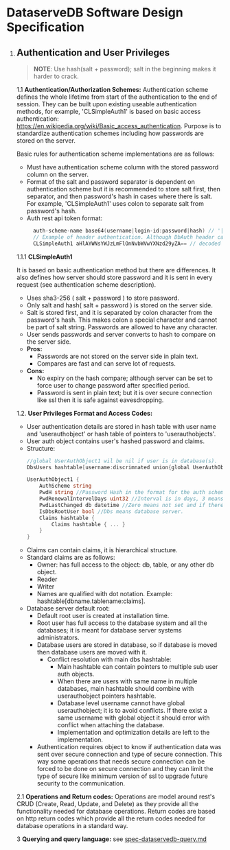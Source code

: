 # DataserveDB Software Design Specification

1. ## Authentication and User Privileges
    > **NOTE**: Use hash(salt + password); salt in the beginning makes it harder to crack.

    1.1 **Authentication/Authorization Schemes:**
    Authentication scheme defines the whole lifetime from start of the authentication to the end of session. They can be built upon existing useable authentication methods, for example, 'CLSimpleAuth1' is based on basic access authentication: https://en.wikipedia.org/wiki/Basic_access_authentication.
    Purpose is to standardize authentication schemes including how passwords are stored on the server.
    
    Basic rules for authentication scheme implementations are as follows:
    * Must have authentication scheme column with the stored password column on the server.
    * Format of the salt and password separator is dependent on authentication scheme but it is recommended to store salt first, then separator, and then password's hash in cases where there is salt. For example, 'CLSimpleAuth1' uses colon to separate salt from password's hash. 
    * Auth rest api token format:
        ```go
          auth-scheme-name base64(username|login-id:password|hash) // '|' means or.
          // Example of header authentication. Although DbAuth header can also be used to initiate authentication.      
          CLSimpleAuth1 aHlAYWNsYWJzLmFlOnNvbWVwYXNzd29yZA== // decoded base64: hy@aclabs.ae:somepassword
        ```
        
    1.1.1 **CLSimpleAuth1**
    
    It is based on basic authentication method but there are differences. It also defines how server should store password and it is sent in every request (see authentication scheme description).
    * Uses sha3-256 ( salt + password ) to store password.
    * Only salt and hash( salt + password ) is stored on the server side.
    * Salt is stored first, and it is separated by colon character from the password's hash. This makes colon a special character and cannot be part of salt string. Passwords are allowed to have any character.
    * User sends passwords and server converts to hash to compare on the server side.
    * **Pros:**
        * Passwords are not stored on the server side in plain text.
        * Compares are fast and can serve lot of requests.
    * **Cons:**
        * No expiry on the hash compare; although server can be set to force user to change password after specified period.
        * Password is sent in plain text; but it is over secure connection like ssl then it is safe against eavesdropping.
      
    1.2. **User Privileges Format and Access Codes:**
      * User authentication details are stored in hash table with user name and 'userauthobject' or hash table of pointers to 'userauthobjects'.
      * User auth object contains user's hashed password and claims.
      * Structure:
        ```go
        //global UserAuthObject1 wil be nil if user is in database(s).
        DbsUsers hashtable[username:discrimnated union{global UserAuthObject1 or database level access hashtable[dbname:UserAuthObject1]}]
        
        UserAuthObject1 {
            AuthScheme string
            PwdH string //Password Hash in the format for the auth scheme.
            PwdRenewalIntervelDays uint32 //Interval is in days, 3 means after every 3 days; 0 means disabled.
            PwdLastChanged db datetime //Zero means not set and if there is renewal interval then user will be asked change password at first login.
            IsDbsRootUser bool //Dbs means database server.
            Claims hashtable {
                Claims hashtable { ... }
            }
        }
        ```
      * Claims can contain claims, it is hierarchical structure.
      * Standard claims are as follows:
        * Owner: has full access to the object: db, table, or any other db object.
        * Reader
        * Writer
        * Names are qualified with dot notation. Example: hashtable[dbname.tablename:claims].
      * Database server default root:
        * Default root user is created at installation time.
        * Root user has full access to the database system and all the databases; it is meant for database server systems administrators.
        * Database users are stored in database, so if database is moved then database users are moved with it.
            * Conflict resolution with main dbs hashtable:
                * Main hashtable can contain pointers to multiple sub user auth objects.
                * When there are users with same name in multiple databases, main hashtable should combine with userauthobject pointers hashtable.
                * Database level username cannot have global userauthobject; it is to avoid conflicts. If there exist a same username with global object it should error with conflict when attaching the database.
                * Implementation and optimization details are left to the implementation.
        * Authentication requires object to know if authentication data was sent over secure connection and type of secure connection. This way some operations that needs secure connection can be forced to be done on secure connection and they can limit the type of secure like minimum version of ssl to upgrade future security to the communication.
        
    2.1 **Operations and Return codes:**
      Operations are model around rest's CRUD (Create, Read, Update, and Delete) as they provide all the functionality needed for database operations.
      Return codes are based on http return codes which provide all the return codes needed for database operations in a standard way.

    3 **Querying and query language:** see [spec-dataservedb-query.md](./spec-dataservedb-query.md)

    
      
